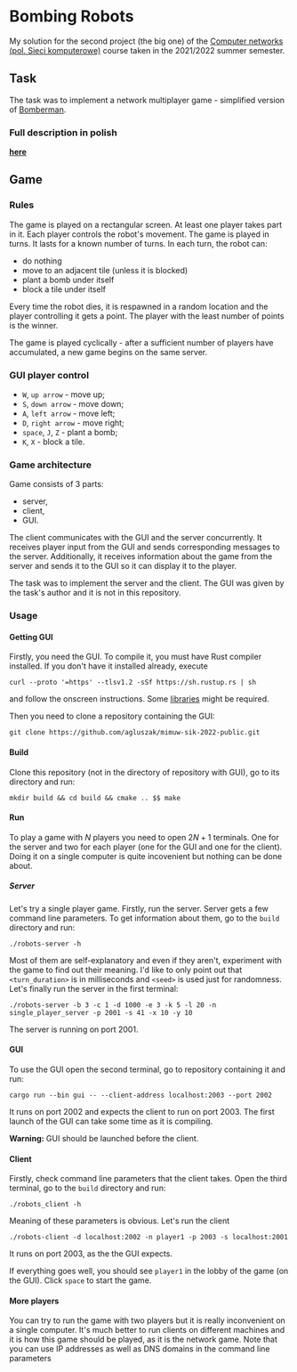 # Bombing Robots

My solution for the second project (the big one) of the [Computer networks (pol. Sieci komputerowe)](https://usosweb.mimuw.edu.pl/kontroler.php?_action=katalog2/przedmioty/pokazPrzedmiot&prz_kod=1000-214bSIK) course taken in the 2021/2022 summer semester.

## Task

The task was to implement a network multiplayer game - simplified version of [Bomberman](https://en.wikipedia.org/wiki/Bomberman).

### Full description in polish

[**here**](https://github.com/agluszak/mimuw-sik-2022-public/blob/master/README.md)

## Game

### Rules

The game is played on a rectangular screen. At least one player takes part in it. Each player controls the robot's movement. The game is played in turns. It lasts for a known number of turns. In each turn, the robot can:
- do nothing
- move to an adjacent tile (unless it is blocked)
- plant a bomb under itself
- block a tile under itself

Every time the robot dies, it is respawned in a random location and the player controlling it gets a point. The player with the least number of points is the winner.

The game is played cyclically - after a sufficient number of players have accumulated, a new game begins on the same server.

### GUI player control

- `W`, `up arrow` - move up;
- `S`, `down arrow` - move down;
- `A`, `left arrow` - move left;
- `D`, `right arrow` - move right;
- `space`, `J`, `Z` - plant a bomb;
- `K`, `X` - block a tile.

### Game architecture

Game consists of 3 parts:
- server,
- client,
- GUI.

The client communicates with the GUI and the server concurrently. It receives player input from the GUI and sends corresponding messages to the server. Additionally, it receives information about the game from the server and sends it to the GUI so it can display it to the player.

The task was to implement the server and the client. The GUI was given by the task's author and it is not in this repository.

### Usage

#### Getting GUI

Firstly, you need the GUI. To compile it, you must have Rust compiler installed. If you don't have it installed already, execute
```
curl --proto '=https' --tlsv1.2 -sSf https://sh.rustup.rs | sh
```
and follow the onscreen instructions. Some [libraries](https://github.com/bevyengine/bevy/blob/main/docs/linux_dependencies.md) might be required.

Then you need to clone a repository containing the GUI:
```
git clone https://github.com/agluszak/mimuw-sik-2022-public.git
```

#### Build

Clone this repository (not in the directory of repository with GUI), go to its directory and run:
```
mkdir build && cd build && cmake .. $$ make
```

#### Run

To play a game with $N$ players you need to open $2N + 1$ terminals. One for the server and two for each player (one for the GUI and one for the client). Doing it on a single computer is quite incovenient but nothing can be done about.

##### Server

Let's try a single player game. Firstly, run the server. Server gets a few command line parameters. To get information about them, go to the `build` directory and run:
```
./robots-server -h
```
Most of them are self-explanatory and even if they aren't, experiment with the game to find out their meaning. I'd like to only point out that `<turn_duration>` is in milliseconds and `<seed>` is used just for randomness. Let's finally run the server in the first terminal:
```
./robots-server -b 3 -c 1 -d 1000 -e 3 -k 5 -l 20 -n single_player_server -p 2001 -s 41 -x 10 -y 10
```
The server is running on port 2001.

#### GUI

To use the GUI open the second terminal, go to repository containing it and run:
```
cargo run --bin gui -- --client-address localhost:2003 --port 2002

```
It runs on port 2002 and expects the client to run on port 2003. The first launch of the GUI can take some time as it is compiling.

**Warning:** GUI should be launched before the client.

#### Client

Firstly, check command line parameters that the client takes. Open the third terminal, go to the `build` directory and run:

```
./robots_client -h
```
Meaning of these parameters is obvious. Let's run the client
```
./robots-client -d localhost:2002 -n player1 -p 2003 -s localhost:2001
```
It runs on port 2003, as the the GUI expects.

If everything goes well, you should see `player1` in the lobby of the game (on the GUI). Click `space` to start the game.

#### More players

You can try to run the game with two players but it is really inconvenient on a single computer. It's much better to run clients on different machines and it is how this game should be played, as it is the network game. Note that you can use IP addresses as well as DNS domains in the command line parameters
